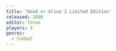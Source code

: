 ```yaml
---
title: 'Dead or Alive 2 Limited Edition'
released: 2000
editor: Tecmo
players: 4
genres:
  - Combat
---
```

